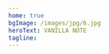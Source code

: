 ```yaml
---
home: true
bgImage: /images/jpg/6.jpg
heroText: VANILLA NOTE
tagline:
---
```


<style>
.hero {
  padding: 0 0 !important;
}
.overlay {
  align-items: center;
  justify-content: center;
  height:100%;
  width:100%;
  background: rgba(0, 0, 0, 0.5);
  display: flex;
  padding: 0 20px;
}
</style>

<script>
export default {
  props: ['slot-key'],
  data () {
    return {
      index : 7
    }
  },
  mounted () {
    // function getRandomBgImage() {
    //   function getRandomInt(min, max) {
    //     min = Math.ceil(min);
    //     max = Math.floor(max);
    //     return Math.floor(Math.random() * (max - min) + min); //The maximum is exclusive and the minimum is inclusive
    //   }
    //   let index = getRandomInt(1, 8);
    //   return "url(/images/jpg/" + index + ".jpg)";
    // };
    // document.getElementsByClassName("hero")[0].style.backgroundImage = getRandomBgImage()
    if(nextImageNum <= 7){
      document.getElementsByClassName("hero")[0].style.backgroundImage = document.getElementsByClassName("hero")[0].style.backgroundImage.replace(/[0-9]/g, (Number(document.getElementsByClassName("hero")[0].style.backgroundImage.replace(/[^0-9]/g, '')) + 1).toString());
    }else{
      document.getElementsByClassName("hero")[0].style.backgroundImage = document.getElementsByClassName("hero")[0].style.backgroundImage.replace(/[0-9]/g, "1");
    }
  }
}
</script>
